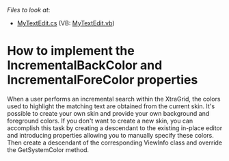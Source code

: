 <!-- default file list -->
*Files to look at*:

* [MyTextEdit.cs](./CS/Q212749'/MyTextEdit.cs) (VB: [MyTextEdit.vb](./VB/Q212749'/MyTextEdit.vb))
<!-- default file list end -->
# How to implement the IncrementalBackColor and IncrementalForeColor properties


<p>When a user performs an incremental search within the XtraGrid, the colors used to highlight the matching text are obtained from the current skin. It's possible to create your own skin and provide your own background and foreground colors. If you don't want to create a new skin, you can accomplish this task by creating a descendant to the existing in-place editor and introducing properties allowing you to manually specify these colors. Then create a descendant of the corresponding ViewInfo class and override the GetSystemColor method.</p>

<br/>


